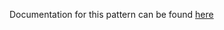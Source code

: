 Documentation for this pattern can be found [here](https://github.com/awslabs/aws-solutions-constructs/blob/main/source/patterns/%40aws-solutions-constructs/aws-eventbridge-sns/README.adoc)
